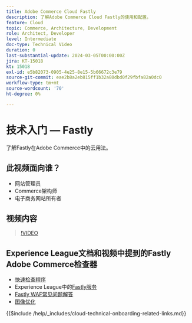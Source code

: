 ```yaml
---
title: Adobe Commerce Cloud Fastly
description: 了解Adobe Commerce Cloud Fastly的使用和配置。
feature: Cloud
topic: Commerce, Architecture, Development
role: Architect, Developer
level: Intermediate
doc-type: Technical Video
duration: 0
last-substantial-update: 2024-03-05T00:00:00Z
jira: KT-15018
kt: 15018
exl-id: e5b82073-0905-4e25-8e15-5b66672c3e79
source-git-commit: eae2b8a2eb815ff1b32a80dbd0f29fbfa82a0dc0
workflow-type: tm+mt
source-wordcount: '70'
ht-degree: 0%

---
```


# 技术入门 — Fastly

了解Fastly在Adobe Commerce中的云用法。

## 此视频面向谁？

- 网站管理员
- Commerce架构师
- 电子商务网站所有者

## 视频内容

>[!VIDEO](https://video.tv.adobe.com/v/3427695?learn=on)

## Experience League文档和视频中提到的Fastly Adobe Commerce检查器

- [快速检查程序](https://adobe-commerce-tester.freetls.fastly.net/adobe-commerce-tester/)
- Experience League中的[Fastly服务](https://experienceleague.adobe.com/docs/commerce-cloud-service/user-guide/cdn/fastly.html)
- [Fastly WAF常见问题解答](https://experienceleague.adobe.com/docs/commerce-knowledge-base/kb/faq/web-application-firewall-waf-powered-by-fastly-the-faq.html)
- [图像优化](https://experienceleague.adobe.com/docs/commerce-operations/implementation-playbook/best-practices/development/image-optimization.html)

{{$include /help/_includes/cloud-technical-onboarding-related-links.md}}

